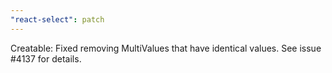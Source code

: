 ```yaml
---
"react-select": patch
---
```


Creatable: Fixed removing MultiValues that have identical values. See issue #4137 for details.
